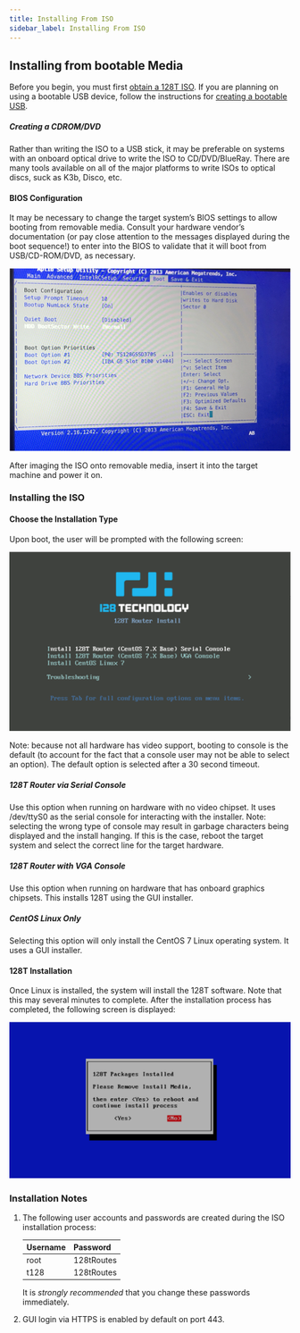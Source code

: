 ```yaml
---
title: Installing From ISO
sidebar_label: Installing From ISO
---
```


## Installing from bootable Media

Before you begin, you must first [obtain a 128T ISO](intro_downloading_iso.md). If you are planning on using a bootable USB device, follow the instructions for [creating a bootable USB](intro_creating_bootable_usb.md).

##### Creating a CDROM/DVD

Rather than writing the ISO to a USB stick, it may be preferable on systems with an onboard optical drive to write the ISO to CD/DVD/BlueRay. There are many tools available on all of the major platforms to write ISOs to optical discs, suck as K3b, Disco, etc.

#### BIOS Configuration

It may be necessary to change the target system’s BIOS settings to allow booting from removable media. Consult your hardware vendor’s documentation (or pay close attention to the messages displayed during the boot sequence!) to enter into the BIOS to validate that it will boot from USB/CD-ROM/DVD, as necessary.

![BIOS Screen](/img/intro_installation_bootable_media_bios.png)

After imaging the ISO onto removable media, insert it into the target machine and power it on.

### Installing the ISO

#### Choose the Installation Type

Upon boot, the user will be prompted with the following screen:

![Boot Screen](/img/intro_installation_bootable_media_boot.png)

Note: because not all hardware has video support, booting to console is the default (to account for the fact that a console user may not be able to select an option). The default option is selected after a 30 second timeout.

##### 128T Router via Serial Console

Use this option when running on hardware with no video chipset. It uses /dev/ttyS0 as the serial console for interacting with the installer.
Note: selecting the wrong type of console may result in garbage characters being displayed and the install hanging. If this is the case, reboot the target system and select the correct line for the target hardware.

##### 128T Router with VGA Console

Use this option when running on hardware that has onboard graphics chipsets. This installs 128T using the GUI installer.

##### CentOS Linux Only

Selecting this option will only install the CentOS 7 Linux operating system. It uses a GUI installer.

#### 128T Installation

Once Linux is installed, the system will install the 128T software. Note that this may several minutes to complete. After the installation process has completed, the following screen is displayed:

![Installation Complete](/img/intro_installation_bootable_media_install_complete.png)

### Installation Notes

1. The following user accounts and passwords are created during the ISO installation process:

   | Username | Password   |
   | -------- | ---------- |
   | root     | 128tRoutes |
   | t128     | 128tRoutes |

   It is *strongly recommended* that you change these passwords immediately.

2. GUI login via HTTPS is enabled by default on port 443.
